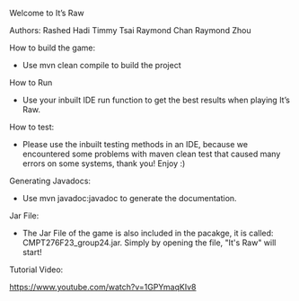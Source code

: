 Welcome to It’s Raw

Authors:
Rashed Hadi
Timmy Tsai
Raymond Chan
Raymond Zhou

How to build the game:
- Use mvn clean compile to build the project

How to Run
- Use your inbuilt IDE run function to get the best results when playing It’s Raw.

How to test:
- Please use the inbuilt testing methods in an IDE, because we encountered some problems with maven clean test that caused many errors on some systems, thank you! Enjoy :)

Generating Javadocs:
- Use mvn javadoc:javadoc to generate the documentation.

Jar File:
- The Jar File of the game is also included in the pacakge, it is called: CMPT276F23_group24.jar. Simply by opening the file, "It's Raw" will start!


Tutorial Video:

https://www.youtube.com/watch?v=1GPYmaqKIv8




